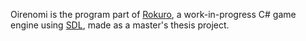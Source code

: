 Oirenomi is the program part of [Rokuro](https://github.com/PiotrDeda/rokuro), a work-in-progress C# game engine using [SDL](http://libsdl.org/), made as a master's thesis project.
